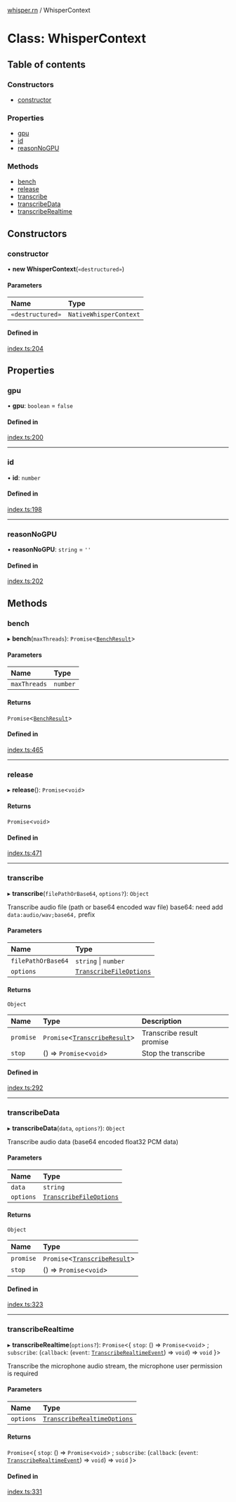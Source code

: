 [whisper.rn](../README.md) / WhisperContext

# Class: WhisperContext

## Table of contents

### Constructors

- [constructor](WhisperContext.md#constructor)

### Properties

- [gpu](WhisperContext.md#gpu)
- [id](WhisperContext.md#id)
- [reasonNoGPU](WhisperContext.md#reasonnogpu)

### Methods

- [bench](WhisperContext.md#bench)
- [release](WhisperContext.md#release)
- [transcribe](WhisperContext.md#transcribe)
- [transcribeData](WhisperContext.md#transcribedata)
- [transcribeRealtime](WhisperContext.md#transcriberealtime)

## Constructors

### constructor

• **new WhisperContext**(`«destructured»`)

#### Parameters

| Name | Type |
| :------ | :------ |
| `«destructured»` | `NativeWhisperContext` |

#### Defined in

[index.ts:204](https://github.com/mybigday/whisper.rn/blob/9a3a410/src/index.ts#L204)

## Properties

### gpu

• **gpu**: `boolean` = `false`

#### Defined in

[index.ts:200](https://github.com/mybigday/whisper.rn/blob/9a3a410/src/index.ts#L200)

___

### id

• **id**: `number`

#### Defined in

[index.ts:198](https://github.com/mybigday/whisper.rn/blob/9a3a410/src/index.ts#L198)

___

### reasonNoGPU

• **reasonNoGPU**: `string` = `''`

#### Defined in

[index.ts:202](https://github.com/mybigday/whisper.rn/blob/9a3a410/src/index.ts#L202)

## Methods

### bench

▸ **bench**(`maxThreads`): `Promise`<[`BenchResult`](../README.md#benchresult)\>

#### Parameters

| Name | Type |
| :------ | :------ |
| `maxThreads` | `number` |

#### Returns

`Promise`<[`BenchResult`](../README.md#benchresult)\>

#### Defined in

[index.ts:465](https://github.com/mybigday/whisper.rn/blob/9a3a410/src/index.ts#L465)

___

### release

▸ **release**(): `Promise`<`void`\>

#### Returns

`Promise`<`void`\>

#### Defined in

[index.ts:471](https://github.com/mybigday/whisper.rn/blob/9a3a410/src/index.ts#L471)

___

### transcribe

▸ **transcribe**(`filePathOrBase64`, `options?`): `Object`

Transcribe audio file (path or base64 encoded wav file)
base64: need add `data:audio/wav;base64,` prefix

#### Parameters

| Name | Type |
| :------ | :------ |
| `filePathOrBase64` | `string` \| `number` |
| `options` | [`TranscribeFileOptions`](../README.md#transcribefileoptions) |

#### Returns

`Object`

| Name | Type | Description |
| :------ | :------ | :------ |
| `promise` | `Promise`<[`TranscribeResult`](../README.md#transcriberesult)\> | Transcribe result promise |
| `stop` | () => `Promise`<`void`\> | Stop the transcribe |

#### Defined in

[index.ts:292](https://github.com/mybigday/whisper.rn/blob/9a3a410/src/index.ts#L292)

___

### transcribeData

▸ **transcribeData**(`data`, `options?`): `Object`

Transcribe audio data (base64 encoded float32 PCM data)

#### Parameters

| Name | Type |
| :------ | :------ |
| `data` | `string` |
| `options` | [`TranscribeFileOptions`](../README.md#transcribefileoptions) |

#### Returns

`Object`

| Name | Type |
| :------ | :------ |
| `promise` | `Promise`<[`TranscribeResult`](../README.md#transcriberesult)\> |
| `stop` | () => `Promise`<`void`\> |

#### Defined in

[index.ts:323](https://github.com/mybigday/whisper.rn/blob/9a3a410/src/index.ts#L323)

___

### transcribeRealtime

▸ **transcribeRealtime**(`options?`): `Promise`<{ `stop`: () => `Promise`<`void`\> ; `subscribe`: (`callback`: (`event`: [`TranscribeRealtimeEvent`](../README.md#transcriberealtimeevent)) => `void`) => `void`  }\>

Transcribe the microphone audio stream, the microphone user permission is required

#### Parameters

| Name | Type |
| :------ | :------ |
| `options` | [`TranscribeRealtimeOptions`](../README.md#transcriberealtimeoptions) |

#### Returns

`Promise`<{ `stop`: () => `Promise`<`void`\> ; `subscribe`: (`callback`: (`event`: [`TranscribeRealtimeEvent`](../README.md#transcriberealtimeevent)) => `void`) => `void`  }\>

#### Defined in

[index.ts:331](https://github.com/mybigday/whisper.rn/blob/9a3a410/src/index.ts#L331)
